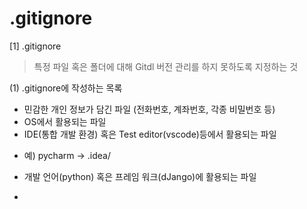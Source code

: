 # .gitignore
[1] .gitignore
> 특정 파일 혹은 폴더에 대해 Gitdl 버전 관리를 하지 못하도록 지정하는 것

(1) .gitignore에 작성하는 목록
- 민감한 개인 정보가 담긴 파일 (전화번호, 계좌번호, 각종 비밀번호 등)
- OS에서 활용되는 파일
- IDE(통합 개발 환경) 혹은 Test editor(vscode)등에서 활용되는 파일

* 예) pycharm -> .idea/

- 개발 언어(python) 혹은 프레임 워크(dJango)에 활용되는 파일 

- 

